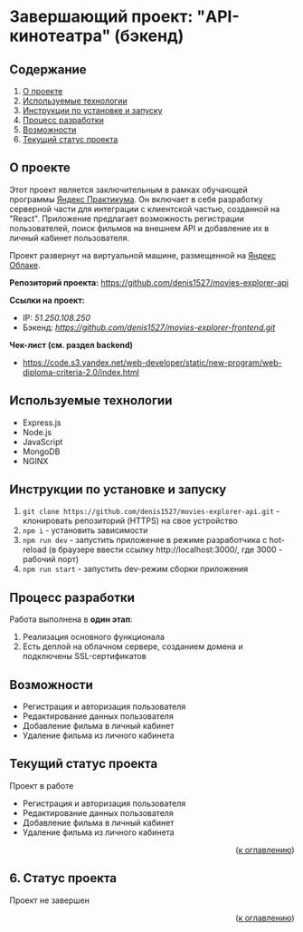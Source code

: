 # Завершающий проект: "API-кинотеатра" (бэкенд)

## Содержание
1. [О проекте](#about)
2. [Используемые технологии](#tech)
3. [Инструкции по установке и запуску](#install)
4. [Процесс разработки](#dev)
5. [Возможности](#features)
6. [Текущий статус проекта](#status)

## О проекте <a name="about"></a>
Этот проект является заключительным в рамках обучающей программы [Яндекс Практикума](https://practicum.yandex.ru/). Он включает в себя разработку серверной части для интеграции с клиентской частью, созданной на "React". Приложение предлагает возможность регистрации пользователей, поиск фильмов на внешнем API и добавление их в личный кабинет пользователя.

Проект развернут на виртуальной машине, размещенной на [Яндекс Облаке](https://cloud.yandex.ru/).

**Репозиторий проекта:** https://github.com/denis1527/movies-explorer-api

**Ссылки на проект:**
- IP: *51.250.108.250*
- Бэкенд: *https://github.com/denis1527/movies-explorer-frontend.git*

**Чек-лист (см. раздел backend)**
- https://code.s3.yandex.net/web-developer/static/new-program/web-diploma-criteria-2.0/index.html

## Используемые технологии <a name="tech"></a>
- Express.js
- Node.js
- JavaScript
- MongoDB
- NGINX

## Инструкции по установке и запуску <a name="install"></a>
1. `git clone https://github.com/denis1527/movies-explorer-api.git` - клонировать репозиторий (HTTPS) на свое устройство
2. `npm i` - установить зависимости
3. `npm run dev` - запустить приложение в режиме разработчика c hot-reload (в браузере ввести ссылку http://localhost:3000/, где 3000 - рабочий порт)
4. `npm run start` - запустить dev-режим сборки приложения

## Процесс разработки <a name="dev"></a>
Работа выполнена в **один этап**:
1. Реализация основного функционала
2. Есть деплой на облачном сервере, созданием домена и подключены SSL-сертификатов

## Возможности <a name="features"></a>
- Регистрация и авторизация пользователя
- Редактирование данных пользователя
- Добавление фильма в личный кабинет
- Удаление фильма из личного кабинета

## Текущий статус проекта <a name="status"></a>
Проект в работе

- Регистрация и авторизация пользователя
- Редактирование данных пользователя
- Добавление фильма в личный кабинет
- Удаление фильма из личного кабинета

<div align="right">(<a href="#summary">к оглавлению</a>)</div>

<h2 id="enhancement">6. Статус проекта</h2>

Проект не завершен

<div align="right">(<a href="#summary">к оглавлению</a>)</div>
